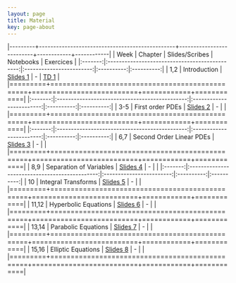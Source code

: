 ```yaml
---
layout: page
title: Material
key: page-about
---
```


|---------+------------------------------------------------+--------------------------+------------+------------|
| Week    |          Chapter                               | Slides/Scribes           | Notebooks  |  Exercices |
|:-------:|:----------------------------------------------:|:------------------------:|:----------:|:----------:|
|   1,2   | Introduction                                   | [Slides 1](slides#)      |     -      | [TD 1](td/TD1.pdf) |
|=========+================================================+==========================+============+============|
|:-------:|:----------------------------------------------:|:------------------------:|:----------:|:----------:|
|  3-5    | First order PDEs                               | [Slides 2](slides#)      |      -     |            |          
|=========+================================================+==========================+============+============|
|:-------:|:----------------------------------------------:|:------------------------:|:----------:|:----------:|
|   6,7   | Second Order Linear PDEs                       | [Slides 3](slides#)      |      -     |            |
|=========+================================================+==========================+============+============|
|   8,9   | Separation of Variables                        | [Slides 4](slides#)      |      -     |            |
|:-------:|:----------------------------------------------:|:------------------------:|:----------:|:----------:|
|   10    | Integral Transforms                            | [Slides 5](slides#)      |      -     |            |
|=========+================================================+==========================+============+============|
| 11,12   | Hyperbolic Equations                           | [Slides 6](slides#)      |      -     |            |
|=========+================================================+==========================+============+============|
| 13,14   | Parabolic Equations                            | [Slides 7](slides#)      |      -     |            |
|=========+================================================+==========================+============+============|
| 15,16   | Elliptic Equations                             | [Slides 8](slides#)      |      -     |            |
|=========+================================================+==========================+============+============|
